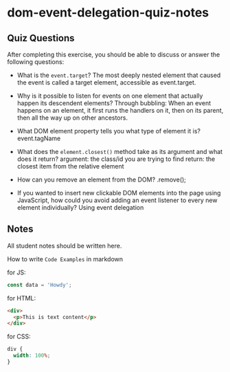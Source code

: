 # dom-event-delegation-quiz-notes

## Quiz Questions

After completing this exercise, you should be able to discuss or answer the following questions:

- What is the `event.target`?
  The most deeply nested element that caused the event is called a target element, accessible as event.target.

- Why is it possible to listen for events on one element that actually happen its descendent elements?
  Through bubbling: When an event happens on an element, it first runs the handlers on it, then on its parent, then all the way up on other ancestors.

- What DOM element property tells you what type of element it is?
  event.tagName

- What does the `element.closest()` method take as its argument and what does it return?
  argument: the class/id you are trying to find
  return: the closest item from the relative element

- How can you remove an element from the DOM?
  .remove();

- If you wanted to insert new clickable DOM elements into the page using JavaScript, how could you avoid adding an event listener to every new element individually?
  Using event delegation

## Notes

All student notes should be written here.

How to write `Code Examples` in markdown

for JS:

```javascript
const data = 'Howdy';
```

for HTML:

```html
<div>
  <p>This is text content</p>
</div>
```

for CSS:

```css
div {
  width: 100%;
}
```

